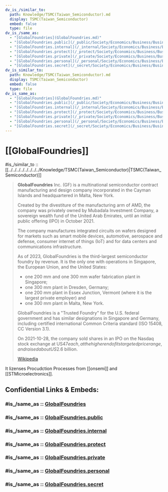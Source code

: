 ```yaml
---
dv_is_/similar_to:
  path: Knowledge/TSMC(Taiwan_Semiconductor).md
  display: TSMC(Taiwan_Semiconductor)
  embed: false
  type: file
dv_is_/same_as:
  - "[GlobalFoundries](GlobalFoundries.md)"
  - "[GlobalFoundries.public](/_public/Society/Economics/Business/Business-Entity/IT~Company/Semiconductor-Industry/GlobalFoundries.public.md)"
  - "[GlobalFoundries.internal](/_internal/Society/Economics/Business/Business-Entity/IT~Company/Semiconductor-Industry/GlobalFoundries.internal.md)"
  - "[GlobalFoundries.protect](/_protect/Society/Economics/Business/Business-Entity/IT~Company/Semiconductor-Industry/GlobalFoundries.protect.md)"
  - "[GlobalFoundries.private](/_private/Society/Economics/Business/Business-Entity/IT~Company/Semiconductor-Industry/GlobalFoundries.private.md)"
  - "[GlobalFoundries.personal](/_personal/Society/Economics/Business/Business-Entity/IT~Company/Semiconductor-Industry/GlobalFoundries.personal.md)"
  - "[GlobalFoundries.secret](/_secret/Society/Economics/Business/Business-Entity/IT~Company/Semiconductor-Industry/GlobalFoundries.secret.md)"
dv_is_similar_to:
  path: Knowledge/TSMC(Taiwan_Semiconductor).md
  display: TSMC(Taiwan_Semiconductor)
  embed: false
  type: file
dv_is_same_as:
  - "[GlobalFoundries](GlobalFoundries.md)"
  - "[GlobalFoundries.public](/_public/Society/Economics/Business/Business-Entity/IT~Company/Semiconductor-Industry/GlobalFoundries.public.md)"
  - "[GlobalFoundries.internal](/_internal/Society/Economics/Business/Business-Entity/IT~Company/Semiconductor-Industry/GlobalFoundries.internal.md)"
  - "[GlobalFoundries.protect](/_protect/Society/Economics/Business/Business-Entity/IT~Company/Semiconductor-Industry/GlobalFoundries.protect.md)"
  - "[GlobalFoundries.private](/_private/Society/Economics/Business/Business-Entity/IT~Company/Semiconductor-Industry/GlobalFoundries.private.md)"
  - "[GlobalFoundries.personal](/_personal/Society/Economics/Business/Business-Entity/IT~Company/Semiconductor-Industry/GlobalFoundries.personal.md)"
  - "[GlobalFoundries.secret](/_secret/Society/Economics/Business/Business-Entity/IT~Company/Semiconductor-Industry/GlobalFoundries.secret.md)"
---
```


# [[GlobalFoundries]] 

#is_/similar_to :: [[../../../../../../../../Knowledge/TSMC(Taiwan_Semiconductor)|TSMC(Taiwan_Semiconductor)]] 

> **GlobalFoundries** Inc. (GF) is a multinational semiconductor contract manufacturing and design company 
> incorporated in the Cayman Islands and headquartered in Malta, New York. 
> 
> Created by the divestiture of the manufacturing arm of AMD, 
> the company was privately owned by Mubadala Investment Company, 
> a sovereign wealth fund of the United Arab Emirates, 
> until an initial public offering (IPO) in October 2021.
>
> The company manufactures integrated circuits on wafers 
> designed for markets such as smart mobile devices, automotive, aerospace and defense, 
> consumer internet of things (IoT) and for data centers and communications infrastructure.
>
> As of 2023, GlobalFoundries is the third-largest semiconductor foundry by revenue. 
> It is the only one with operations in Singapore, the European Union, and the United States: 
> - one 200 mm and one 300 mm wafer fabrication plant in Singapore; 
> - one 300 mm plant in Dresden, Germany; 
> - one 200 mm plant in Essex Junction, Vermont (where it is the largest private employer) and 
> - one 300 mm plant in Malta, New York.
> 
> GlobalFoundries is a "Trusted Foundry" for the U.S. federal government 
> and has similar designations in Singapore and Germany, 
> including certified international Common Criteria standard (ISO 15408, CC Version 3.1). 
> 
> On 2021-10-28, the company sold shares in an IPO on the Nasdaq stock exchange at US$47 each, 
> at the higher end of its targeted price range, and raised about US$2.6 billion.
>
> [Wikipedia](https://en.wikipedia.org/wiki/GlobalFoundries)

It lizenses Procudction Processes from [[onsemi]] and [[STMicroelectronics]]. 


## Confidential Links & Embeds: 

### #is_/same_as :: [GlobalFoundries](GlobalFoundries.md) 

### #is_/same_as :: [GlobalFoundries.public](/_public/Society/Economics/Business/Business-Entity/IT~Company/Semiconductor-Industry/GlobalFoundries.public.md) 

### #is_/same_as :: [GlobalFoundries.internal](/_internal/Society/Economics/Business/Business-Entity/IT~Company/Semiconductor-Industry/GlobalFoundries.internal.md) 

### #is_/same_as :: [GlobalFoundries.protect](/_protect/Society/Economics/Business/Business-Entity/IT~Company/Semiconductor-Industry/GlobalFoundries.protect.md) 

### #is_/same_as :: [GlobalFoundries.private](/_private/Society/Economics/Business/Business-Entity/IT~Company/Semiconductor-Industry/GlobalFoundries.private.md) 

### #is_/same_as :: [GlobalFoundries.personal](/_personal/Society/Economics/Business/Business-Entity/IT~Company/Semiconductor-Industry/GlobalFoundries.personal.md) 

### #is_/same_as :: [GlobalFoundries.secret](/_secret/Society/Economics/Business/Business-Entity/IT~Company/Semiconductor-Industry/GlobalFoundries.secret.md)

